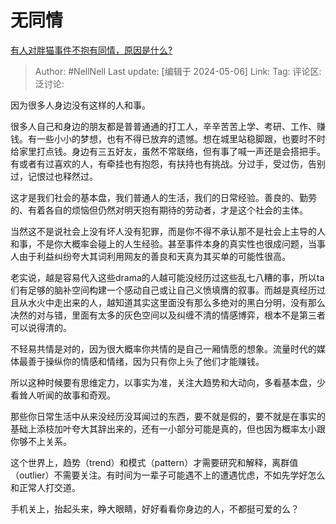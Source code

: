 # 无同情
[有人对胖猫事件不抱有同情，原因是什么?](https://www.zhihu.com/question/655053702/answer/3488886732)

> Author: #NellNell
> Last update: [编辑于 2024-05-06]
> Link:
> Tag: 
> 评论区:
> 泛讨论:

因为很多人身边没有这样的人和事。

很多人自己和身边的朋友都是普普通通的打工人，辛辛苦苦上学、考研、工作、赚钱。有一些小小的梦想，也有不得已放弃的遗憾。想在城里站稳脚跟，也要时不时给家里打点钱。身边有三五好友，虽然不常联络，但有事了喊一声还是会搭把手。有或者有过喜欢的人，有牵挂也有抱怨，有扶持也有挑战。分过手，受过伤，告别过，记恨过也释然过。

这才是我们社会的基本盘，我们普通人的生活，我们的日常经验。善良的、勤劳的、有着各自的烦恼但仍然对明天抱有期待的劳动者，才是这个社会的主体。

当然这不是说社会上没有坏人没有犯罪，而是你不得不承认那不是社会上主导的人和事，不是你大概率会碰上的人生经验。甚至事件本身的真实性也很成问题，当事人由于利益纠纷夸大其词利用网友的善良和天真为其买单的可能性很高。

老实说，越是容易代入这些drama的人越可能没经历过这些乱七八糟的事，所以ta们有足够的脑补空间构建一个感动自己或让自己义愤填膺的叙事。而越是真经历过且从水火中走出来的人，越知道其实这里面没有那么多绝对的黑白分明，没有那么决然的对与错，里面有太多的灰色空间以及纠缠不清的情感博弈，根本不是第三者可以说得清的。

不轻易共情是对的，因为很大概率你共情的是自己一厢情愿的想象。流量时代的媒体最善于操纵你的情感和情绪，因为只有你上头了他们才能赚钱。

所以这种时候要有思维定力，以事实为准，关注大趋势和大动向，多看基本盘，少看耸人听闻的故事和奇观。

那些你日常生活中从来没经历没耳闻过的东西，要不就是假的，要不就是在事实的基础上添枝加叶夸大其辞出来的，还有一小部分可能是真的，但也因为概率太小跟你够不上关系。

这个世界上，趋势（trend）和模式（pattern）才需要研究和解释，离群值（outlier）不需要关注。有时间为一辈子可能遇不上的遭遇忧虑，不如先学好怎么和正常人打交道。

手机关上，抬起头来，睁大眼睛，好好看看你身边的人，不都挺可爱的么？